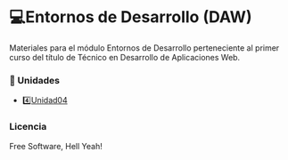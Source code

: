 # :computer:Entornos de Desarrollo (DAW)

Materiales para el módulo Entornos de Desarrollo perteneciente al primer curso del título de Técnico en Desarrollo de Aplicaciones Web.

### :blue_book: Unidades

* :four:[Unidad04](Unidad04)


### Licencia

Free Software, Hell Yeah!
